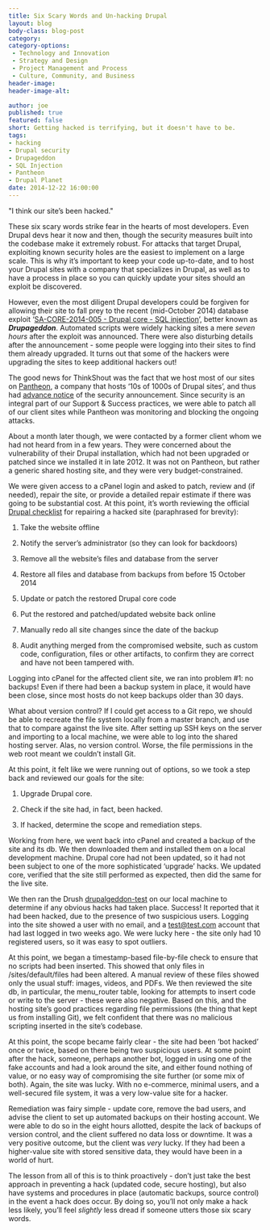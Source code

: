 ```yaml
---
title: Six Scary Words and Un-hacking Drupal
layout: blog
body-class: blog-post
category:
category-options:
 - Technology and Innovation
 - Strategy and Design
 - Project Management and Process
 - Culture, Community, and Business
header-image:
header-image-alt:

author: joe
published: true
featured: false
short: Getting hacked is terrifying, but it doesn't have to be.
tags:
- hacking
- Drupal security
- Drupageddon
- SQL Injection
- Pantheon
- Drupal Planet
date: 2014-12-22 16:00:00
---
```



"I think our site’s been hacked."

These six scary words strike fear in the hearts of most developers. Even Drupal devs hear it now and then, though the security measures built into the codebase make it extremely robust. For attacks that target Drupal, exploiting known security holes are the easiest to implement on a large scale. This is why it’s important to keep your code up-to-date, and to host your Drupal sites with a company that specializes in Drupal, as well as to have a process in place so you can quickly update your sites should an exploit be discovered.

However, even the most diligent Drupal developers could be forgiven for allowing their site to fall prey to the recent (mid-October 2014) database exploit ‘[SA-CORE-2014-005 - Drupal core - SQL injection](https://www.drupal.org/SA-CORE-2014-005)’, better known as **_Drupageddon_**. Automated scripts were widely hacking sites a mere *seven hours* after the exploit was announced. There were also disturbing details after the announcement - some people were logging into their sites to find them already upgraded. It turns out that some of the hackers were upgrading the sites to keep additional hackers out! 

The good news for ThinkShout was the fact that we host most of our sites on [Pantheon](https://www.getpantheon.com/), a company that hosts ‘10s of 1000s of Drupal sites’, and thus had [advance notice](https://www.getpantheon.com/blog/what-we-are-seeing-drupal-sa-2014-005) of the security announcement. Since security is an integral part of our Support & Success practices, we were able to patch all of our client sites while Pantheon was monitoring and blocking the ongoing attacks.

About a month later though, we were contacted by a former client whom we had not heard from in a few years. They were concerned about the vulnerability of their Drupal installation, which had not been upgraded or patched since we installed it in late 2012. It was not on Pantheon, but rather a generic shared hosting site, and they were very budget-constrained. 

We were given access to a cPanel login and asked to patch, review and (if needed), repair the site, or provide a detailed repair estimate if there was going to be substantial cost. At this point, it’s worth reviewing the official [Drupal checklist](https://www.drupal.org/PSA-2014-003) for repairing a hacked site (paraphrased for brevity):

1. Take the website offline

2. Notify the server’s administrator (so they can look for backdoors)

3. Remove all the website’s files and database from the server

4. Restore all files and database from backups from before 15 October 2014

5. Update or patch the restored Drupal core code

6. Put the restored and patched/updated website back online

7. Manually redo all site changes since the date of the backup

8. Audit anything merged from the compromised website, such as custom code, configuration, files or other artifacts, to confirm they are correct and have not been tampered with.

Logging into cPanel for the affected client site, we ran into problem #1: no backups! Even if there had been a backup system in place, it would have been close, since most hosts do not keep backups older than 30 days. 

What about version control? If I could get access to a Git repo, we should be able to recreate the file system locally from a master branch, and use that to compare against the live site. After setting up SSH keys on the server and importing to a local machine, we were able to log  into the shared hosting server. Alas, no version control. Worse, the file permissions in the web root meant we couldn’t install Git. 

At this point, it felt like we were running out of options, so we took a step back and reviewed our goals for the site: 

1. Upgrade Drupal core.

2. Check if the site had, in fact, been hacked.

3. If hacked, determine the scope and remediation steps.

Working from here, we went back into cPanel and created a backup of the site and its db. We then downloaded them and installed them on a local development machine. Drupal core had not been updated, so it had not been subject to one of the more sophisticated ‘upgrade’ hacks. We updated core, verified that the site still performed as expected, then did the same for the live site.

We then ran the Drush [drupalgeddon-test](https://www.drupal.org/project/drupalgeddon) on our local machine to determine if any obvious hacks had taken place. Success! It reported that it had been hacked, due to the presence of two suspicious users. Logging into the site showed a user with no email, and a [test@test.com](mailto:test@test.com) account that had last logged in two weeks ago. We were lucky here - the site only had 10 registered users, so it was easy to spot outliers. 

At this point, we began a timestamp-based file-by-file check to ensure that no scripts had been inserted. This showed that only files in /sites/default/files had been altered. A manual review of these files showed only the usual stuff: images, videos, and PDFs. We then reviewed the site db, in particular, the menu_router table, looking for attempts to insert code or write to the server - these were also negative. Based on this, and the hosting site’s good practices regarding file permissions (the thing that kept us from installing Git), we felt confident that there was no malicious scripting inserted in the site’s codebase. 

At this point, the scope became fairly clear - the site had been ‘bot hacked’ once or twice, based on there being two suspicious users. At some point after the hack, someone, perhaps another bot, logged in using one of the fake accounts and had a look around the site, and either found nothing of value, or no easy way of compromising the site further (or some mix of both). Again, the site was lucky. With no e-commerce, minimal users, and a well-secured file system, it was a very low-value site for a hacker. 

Remediation was fairy simple - update core, remove the bad users, and advise the client to set up automated backups on their hosting account. We were able to do so in the eight hours allotted, despite the lack of backups of version control, and the client suffered no data loss or downtime. It was a very positive outcome, but the client was *very* lucky. If they had been a higher-value site with stored sensitive data, they would have been in a world of hurt. 

The lesson from all of this is to think proactively - don’t just take the best approach in preventing a hack (updated code, secure hosting), but also have systems and procedures in place (automatic backups, source control) in the event a hack does occur. By doing so, you’ll not only make a hack less likely, you’ll feel *slightly* less dread if someone utters those six scary words. 
